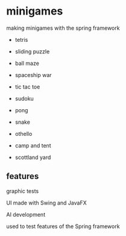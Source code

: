 # minigames

making minigames with the spring framework

- tetris

- sliding puzzle

- ball maze

- spaceship war

- tic tac toe

- sudoku

- pong

- snake

- othello

- camp and tent

- scottland yard

## features

graphic tests

UI made with Swing and JavaFX

AI development

used to test features of the Spring framework

